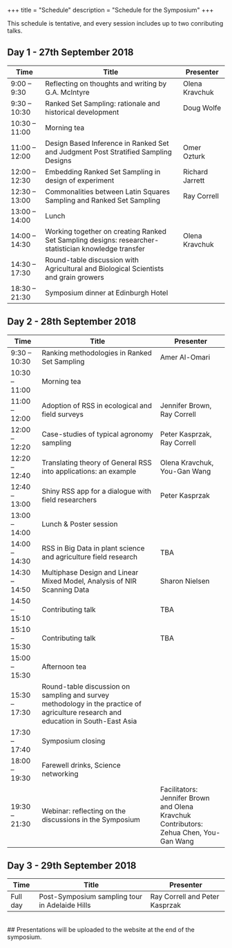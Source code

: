 +++
title = "Schedule"
description = "Schedule for the Symposium"
+++

This schedule is tentative, and every session includes up to two conributing talks.

## Day 1 - 27th September 2018

 Time | Title | Presenter 
------ | ------- | -------
9:00 – 9:30 | Reflecting  on thoughts and writing by G.A. McIntyre | Olena Kravchuk
9:30 – 10:30 | Ranked Set Sampling: rationale and historical development | Doug Wolfe
10:30 – 11:00 | Morning tea
11:00 – 12:00 | Design Based Inference in Ranked Set and Judgment Post Stratified Sampling Designs | Omer Ozturk
12:00 – 12:30 | Embedding  Ranked Set Sampling in design of experiment | Richard Jarrett 
12:30 – 13:00 | Commonalities between Latin Squares Sampling and Ranked Set Sampling | Ray Correll
13:00 – 14:00 | Lunch
14:00 – 14:30 | Working together on creating Ranked Set Sampling designs: researcher-statistician knowledge transfer | Olena Kravchuk
14:30 – 17:30 | Round-table discussion with Agricultural and Biological Scientists and grain growers
18:30 – 21:30 | Symposium dinner at Edinburgh Hotel

## Day 2 - 28th September 2018

 Time | Title | Presenter 
------ | ------- | -------
9:30 – 10:30 | Ranking methodologies in Ranked Set Sampling | Amer Al-Omari
10:30 – 11:00 | Morning tea |
11:00 – 12:00 | Adoption of RSS in ecological and field surveys | Jennifer Brown, Ray Correll
12:00 – 12:20 | Case-studies of typical agronomy sampling | Peter Kasprzak, Ray Correll
12:20 – 12:40 | Translating theory of General RSS into applications: an example | Olena Kravchuk, You-Gan Wang
12:40 – 13:00 | Shiny RSS app for a dialogue with field researchers | Peter Kasprzak
13:00 – 14:00 | Lunch & Poster session |
14:00 – 14:30 | RSS in Big Data in plant science and agriculture field research | TBA
14:30 – 14:50 | Multiphase Design and Linear Mixed Model, Analysis of NIR Scanning Data | Sharon Nielsen
14:50 – 15:10 | Contributing talk | TBA
15:10 – 15:30 | Contributing talk | TBA
15:00 – 15:30 | Afternoon tea |
15:30 – 17:30 | Round-table discussion on sampling and survey methodology in the practice of agriculture research and education in South-East Asia |
17:30 – 17:40 | Symposium closing |
18:00 – 19:30 | Farewell drinks, Science networking |
19:30 – 21:30 | Webinar: reflecting on the discussions in the Symposium | Facilitators: Jennifer Brown and Olena Kravchuk <br> Contributors: Zehua Chen, You-Gan Wang |

## Day 3 - 29th September 2018
 Time | Title | Presenter 
------ | ------- | -------
Full day | Post-Symposium sampling tour in Adelaide Hills |  Ray Correll and Peter Kasprzak
<br>
## Presentations will be uploaded to the website at the end of the symposium.

